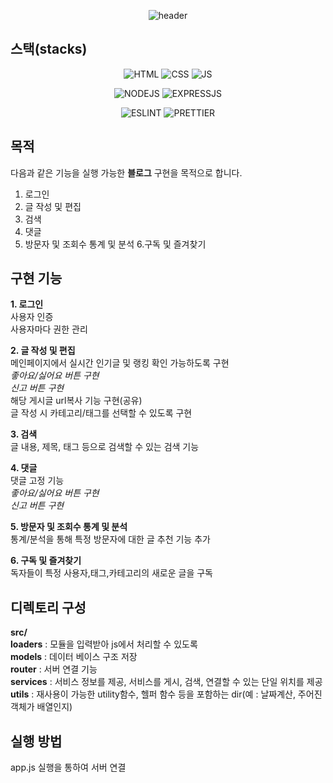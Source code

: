 <div align="center">
  
![header](https://capsule-render.vercel.app/api?text=expressTest&animation=fadeIn)

</div> 

## 스택(stacks)
<div align="center">

![HTML](https://img.shields.io/badge/HTML5-E34F26?style=for-the-badge&logo=html5&logoColor=white)
![CSS](https://img.shields.io/badge/CSS-239120?&style=for-the-badge&logo=css3&logoColor=white)
![JS](https://img.shields.io/badge/JavaScript-F7DF1E?style=for-the-badge&logo=JavaScript&logoColor=white) 

![NODEJS](https://img.shields.io/badge/Node.js-43853D?style=for-the-badge&logo=node.js&logoColor=white)
![EXPRESSJS](https://img.shields.io/badge/Express.js-404D59?style=for-the-badge)

![ESLINT](https://img.shields.io/badge/eslint-3A33D1?style=for-the-badge&logo=eslint&logoColor=white)
![PRETTIER](https://img.shields.io/badge/prettier-1A2C34?style=for-the-badge&logo=prettier&logoColor=F7BA3E)
</div>

## 목적
다음과 같은 기능을 실행 가능한 **블로그** 구현을 목적으로 합니다.
1. 로그인
2. 글 작성 및 편집
3. 검색
4. 댓글
5. 방문자 및 조회수 통계 및 분석
6.구독 및 즐겨찾기

## 구현 기능
**1. 로그인**   
사용자 인증  
사용자마다 권한 관리  

**2. 글 작성 및 편집**  
메인페이지에서 실시간 인기글 및 랭킹 확인 가능하도록 구현  
*좋아요/싫어요 버튼 구현*  
*신고 버튼 구현*  
해당 게시글 url복사 기능 구현(공유)  
글 작성 시 카테고리/태그를 선택할 수 있도록 구현  

**3. 검색**  
글 내용, 제목, 태그 등으로 검색할 수 있는 검색 기능  


**4. 댓글**  
댓글 고정 기능  
*좋아요/싫어요 버튼 구현*  
*신고 버튼 구현*  

**5. 방문자 및 조회수 통계 및 분석**    
통계/분석을 통해 특정 방문자에 대한 글 추천 기능 추가  

**6. 구독 및 즐겨찾기**    
독자들이 특정 사용자,태그,카테고리의 새로운 글을 구독  

## 디렉토리 구성 
**src/**  
**loaders** : 모듈을 입력받아 js에서 처리할 수 있도록  
  **models** : 데이터 베이스 구조 저장  
  **router** : 서버 연결 기능  
  **services** : 서비스 정보를 제공, 서비스를 게시, 검색, 연결할  수 있는 단일 위치를 제공  
  **utils** : 재사용이 가능한 utility함수, 헬퍼 함수 등을 포함하는 dir(예 : 날짜계산, 주어진 객체가 배열인지)  

## 실행 방법
app.js 실행을 통하여 서버 연결  

